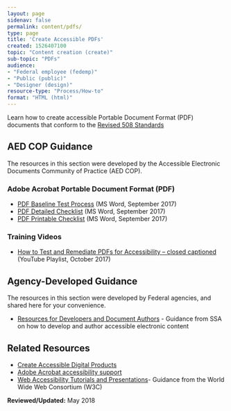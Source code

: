 ```yaml
---
layout: page
sidenav: false
permalink: content/pdfs/
type: page
title: 'Create Accessible PDFs'
created: 1526407100
topic: "Content creation (create)"
sub-topic: "PDFs"
audience:
- "Federal employee (fedemp)"
- "Public (public)"
- "Designer (design)"
resource-type: "Process/How-to"
format: "HTML (html)"
---
```


Learn how to create accessible Portable Document Format (PDF) documents that conform to the [Revised 508 Standards][1]

## AED COP Guidance

The resources in this section were developed by the Accessible Electronic Documents Community of Practice (AED COP).

### Adobe Acrobat Portable Document Format (PDF)

  * [PDF Baseline Test Process][2] (MS Word, September 2017)
  * [PDF Detailed Checklist][3] (MS Word, September 2017)
  * [PDF Printable Checklist][4] (MS Word, September 2017)

### Training Videos

  * [How to Test and Remediate PDFs for Accessibility – closed captioned][5] (YouTube Playlist, October 2017)

## Agency-Developed Guidance

The resources in this section were developed by Federal agencies, and shared here for your convenience.

  * [Resources for Developers and Document Authors][6] - Guidance from SSA on how to develop and author accessible electronic content

## Related Resources

  * [Create Accessible Digital Products][7]
  * [Adobe Acrobat accessibility support][8]
  * [Web Accessibility Tutorials and Presentations][9]- Guidance from the World Wide Web Consortium (W3C)

**Reviewed/Updated:** May 2018

 [1]: https://www.access-board.gov/guidelines-and-standards/communications-and-it/about-the-ict-refresh/final-rule/text-of-the-standards-and-guidelines
 [2]: https://assets.section508.gov/assets/files/PDF%20Baseline%20Test%20Process.docx
 [3]: https://assets.section508.gov/assets/files/PDF%20Detailed%20508%20Accessibility%20Checklist.docx
 [4]: https://assets.section508.gov/assets/files/PDF%20Printable%20Checklist.docx
 [5]: https://www.youtube.com/playlist?list=PLt-4cbpi4NBvGYKCHnIdwk4tfhcoalw8g
 [6]: https://www.ssa.gov/accessibility/developer_resources.html
 [7]: https://section508.gov/create
 [8]: https://www.adobe.com/accessibility/products/acrobat.html
 [9]: https://www.w3.org/WAI/train
